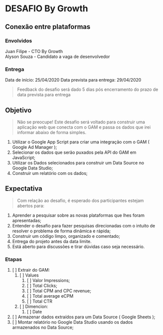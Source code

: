 # DESAFIO By Growth
## Conexão entre plataformas

### Envolvidos
Juan Filipe - CTO By Growth  
Alyson Souza - Candidato a vaga de desenvolvedor

### Entrega
Data de início: 25/04/2020
Data prevista para entrega: 29/04/2020
> Feedback do desafio será dado 5 dias pós encerramento do prazo de data prevista para entrega


## Objetivo
> Não se preocupe! Este desafio será voltado para construir uma aplicação web que conecta com o GAM e passa os dados que irei informar abaixo de forma simples.
1. Utilizar o Google App Script para criar uma integração com o GAM ( Google Ad Manager );
2. Selecionar os dados que serão puxados pela API do GAM em JavaScript;
3. Utilizar os Dados selecionados para construir um Data Source no Google Data Studio;
4. Construir um relatório com os dados;

## Expectativa
> Com relação ao desafio, é esperado dos participantes estejam abertos para:

1. Aprender a pesquisar sobre as novas plataformas que lhes foram apresentadas;
2. Entender o desafio para fazer pesquisas direcionadas com o intuito de resolver o problema de forma dinâmica e rápida;
3. Construir um código limpo, organizado e comentado;
4. Entrega do projeto antes da data limite.
5. Está aberto para discussões e tirar dúvidas caso seja necessário.

### Etapas
1. [ ] Extrair do GAM:
   1. [ ] Values
      1. [ ] Valor Impressions;
      2. [ ] Total Clicks;
      3. [ ] Total CPM and CPC revenue;
      4. [ ] Total average eCPM
      5. [ ] Total CTR
   2. [ ] Dimencion:
      1. [ ] Date
2. [ ] Armazenar dados extraídos para um Data Source ( Google Sheets );
3. [ ] Montar relatório no Google Data Studio usando os dados armazenados no Data Source;